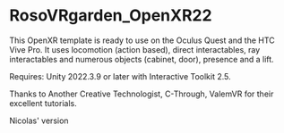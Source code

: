 # RosoVRgarden_OpenXR22
 
This OpenXR template is ready to use on the Oculus Quest and the HTC Vive Pro. It uses locomotion (action based), direct interactables, ray interactables and numerous objects (cabinet, door), presence and a lift.

Requires: Unity 2022.3.9 or later with Interactive Toolkit 2.5.

Thanks to Another Creative Technologist, C-Through, ValemVR for their excellent tutorials.

Nicolas' version
